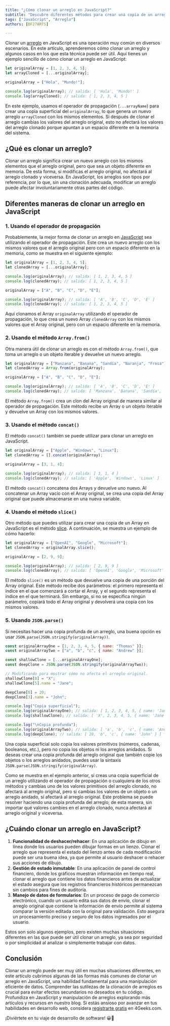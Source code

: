 ```yaml
---  
title: "¿Cómo clonar un arreglo en JavaScript?"  
subtitle: "Descubre diferentes métodos para crear una copia de un arreglo en JavaScript. Aprende los matices de la clonación de arreglos para una manipulación efectiva de datos."  
tags: ["JavaScript", "Arreglo"]  
authors: [DF27ARTS]  

---
```


Clonar un [arreglo](https://4geeks.com/es/lesson/array-arreglo-en-javascript) en JavaScript es una operación muy común en diversos escenarios. En este artículo, aprenderemos cómo clonar un arreglo y algunos casos en los que esta técnica puede ser útil. Aquí tienes un ejemplo sencillo de cómo clonar un arreglo en JavaScript:

```js runable=true
let originalArray = [1, 2, 3, 4, 5];
let arrayCloned = [...originalArray];

originalArray = ["Hola", "Mundo!"];

console.log(originalArray); // salida: [ 'Hola', 'Mundo!' ]
console.log(arrayCloned); // salida: [ 1, 2, 3, 4, 5 ]
```

En este ejemplo, usamos el operador de propagación (`...arrayName`) para crear una copia superficial del `originalArray`, lo que genera un nuevo arreglo `arrayCloned` con los mismos elementos. Si después de clonar el arreglo cambias los valores del arreglo original, esto no afectará los valores del arreglo clonado porque apuntan a un espacio diferente en la memoria del sistema.

## ¿Qué es clonar un arreglo?

Clonar un arreglo significa crear un nuevo arreglo con los mismos elementos que el arreglo original, pero que sea un objeto diferente en memoria. De esta forma, si modificas el arreglo original, no afectará al arreglo clonado y viceversa. En JavaScript, los arreglos son tipos por referencia, por lo que, sin una clonación adecuada, modificar un arreglo puede afectar involuntariamente otras partes del código.

## Diferentes maneras de clonar un arreglo en JavaScript

### 1. Usando el operador de propagación

Probablemente, la mejor forma de clonar un arreglo en [JavaScript](https://4geeks.com/es/technology/javascript) sea utilizando el operador de propagación. Este crea un nuevo arreglo con los mismos valores que el arreglo original pero con un espacio diferente en la memoria, como se muestra en el siguiente ejemplo:

```js runable=true
let originalArray = [1, 2, 3, 4, 5];
let clonedArray = [...originalArray];

console.log(originalArray); // salida: [ 1, 2, 3, 4, 5 ]
console.log(clonedArray); // salida: [ 1, 2, 3, 4, 5 ]

originalArray = ["A", "B", "C", "D", "E"];

console.log(originalArray); // salida: [ 'A', 'B', 'C', 'D', 'E' ]
console.log(clonedArray); // salida: [ 1, 2, 3, 4, 5 ]
```

Aquí clonamos el Array `originalArray` utilizando el operador de propagación, lo que crea un nuevo Array `clonedArray` con los mismos valores que el Array original, pero con un espacio diferente en la memoria.

### 2. Usando el método `Array.from()`

Otra manera útil de clonar un arreglo es con el método `Array.from()`, que toma un arreglo o un objeto iterable y devuelve un nuevo arreglo.

```js runable=true
let originalArray = ["Manzana", "Banana", "Sandía", "Naranja", "Fresa"];
let clonedArray = Array.from(originalArray);

originalArray = ["A", "B", "C", "D", "E"];

console.log(originalArray); // salida: [ 'A', 'B', 'C', 'D', 'E' ]
console.log(clonedArray); // salida: [ 'Manzana', 'Banana', 'Sandía', 'Naranja', 'Fresa' ]
```

El método `Array.from()` crea un clon del Array original de manera similar al operador de propagación. Este método recibe un Array o un objeto iterable y devuelve un Array con los mismos valores.

### 3. Usando el método `concat()`

El método `concat()` también se puede utilizar para clonar un arreglo en JavaScript.

```js runable=true
let originalArray = ["Apple", "Windows", "Linux"];
let clonedArray = [].concat(originalArray);

originalArray = [3, 1, 4];

console.log(originalArray); // salida: [ 3, 1, 4 ]
console.log(clonedArray); // salida: [ 'Apple', 'Windows', 'Linux' ]
```

El método `concat()` concatena dos Arrays y devuelve uno nuevo. Al concatenar un Array vacío con el Array original, se crea una copia del Array original que puede almacenarse en una nueva variable.

### 4. Usando el método `slice()`

Otro método que puedes utilizar para crear una copia de un Array en JavaScript es el método [slice](https://4geeks.com/how-to/javascript-array-slice). A continuación, se muestra un ejemplo de cómo hacerlo:

```js runable=true
let originalArray = ["OpenAI", "Google", "Microsoft"];
let clonedArray = originalArray.slice();

originalArray = [2, 9, 9];

console.log(originalArray); // salida: [ 2, 9, 9 ]
console.log(clonedArray); // salida: [ 'OpenAI', 'Google', 'Microsoft' ]
```

El método `slice()` es un método que devuelve una copia de una porción del Array original. Este método recibe dos parámetros: el primero representa el índice en el que comenzará a cortar el Array, y el segundo representa el índice en el que terminará. Sin embargo, si no se especifica ningún parámetro, copiará todo el Array original y devolverá una copia con los mismos valores.

### 5. Usando `JSON.parse()`

Si necesitas hacer una copia profunda de un arreglo, una buena opción es usar `JSON.parse(JSON.stringify(originalArray))`.

```js runable=true
const originalArrayOne = [1, 2, 3, 4, 5, { name: "Thomas" }];
const originalArrayTwo = ["a", "b", "c", { name: "Andrew" }];

const shallowClone = [...originalArrayOne];
const deepClone = JSON.parse(JSON.stringify(originalArrayTwo));

// Modificando para mostrar cómo no afecta el arreglo original.
shallowClone[0] = "X";
shallowClone[5].name = "Jane";

deepClone[0] = 20;
deepClone[3].name = "John";

console.log("Copia superficial");
console.log(originalArrayOne); // salida: [ 1, 2, 3, 4, 5, { name: 'Jane' } ]
console.log(shallowClone); // salida: [ 'X', 2, 3, 4, 5, { name: 'Jane' } ]

console.log("\nCopia profunda");
console.log(originalArrayTwo); // salida: [ 'a', 'b', 'c', { name: 'Andrew' } ]
console.log(deepClone); // salida: [ 20, 'b', 'c', { name: 'John' } ]
```

Una copia superficial solo copia los valores primitivos (números, cadenas, booleanos, etc.), pero no copia los objetos ni los arreglos anidados. Si deseas crear una copia profunda del arreglo original que también copie los objetos o los arreglos anidados, puedes usar la sintaxis `JSON.parse(JSON.stringify(originalArray)`.

Como se muestra en el ejemplo anterior, si creas una copia superficial de un arreglo utilizando el operador de propagación o cualquiera de los otros métodos y cambias uno de los valores primitivos del arreglo clonado, no afectará al arreglo original, pero si cambias los valores de un objeto o un arreglo anidado, sí afectará al arreglo original. Este problema se puede resolver haciendo una copia profunda del arreglo; de esta manera, sin importar qué valores cambies en el arreglo clonado, nunca afectará al arreglo original y viceversa.

## ¿Cuándo clonar un arreglo en JavaScript?

1. **Funcionalidad de deshacer/rehacer**: En una aplicación de dibujo en línea donde los usuarios pueden dibujar formas en un lienzo. Clonar el arreglo que representa el estado del lienzo antes de cada modificación puede ser una buena idea, ya que permite al usuario deshacer o rehacer sus acciones de dibujo.
2. **Gestión de estado inmutable**: En una aplicación de panel de control financiero, donde los gráficos muestran información en tiempo real, clonar el arreglo que contiene los datos financieros antes de actualizar el estado asegura que los registros financieros históricos permanezcan sin cambios para fines de auditoría.
3. **Manejo de datos de formularios**: En un proceso de pago de comercio electrónico, cuando un usuario edita sus datos de envío, clonar el arreglo original que contiene la información de envío permite al sistema comparar la versión editada con la original para validación. Esto asegura un procesamiento preciso y seguro de los datos ingresados por el usuario.

Estos son solo algunos ejemplos, pero existen muchas situaciones diferentes en las que puede ser útil clonar un arreglo, ya sea por seguridad o por simplicidad al analizar o simplemente trabajar con datos.

## Conclusión

Clonar un arreglo puede ser muy útil en muchas situaciones diferentes, en este artículo cubrimos algunas de las formas más comunes de clonar un arreglo en JavaScript, una habilidad fundamental para una manipulación eficiente de datos. Comprender las sutilezas de la clonación de arreglos es crucial para evitar efectos secundarios no deseados en tu código. Profundiza en JavaScript y manipulación de arreglos explorando más artículos y recursos en nuestro blog. Si estás ansioso por avanzar en tus habilidades en desarrollo web, considera [registrarte gratis](https://4geeks.com/es/pricing) en 4Geeks.com.

¡Diviértete en tu viaje de desarrollo de software! 😀👋
